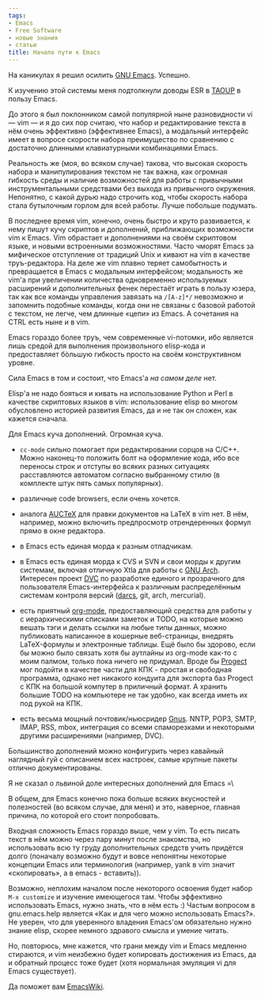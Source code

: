 ```yaml
---
tags:
- Emacs
- Free Software
- новые знания
- статьи
title: Начало пути к Emacs
---
```


На каникулах я решил осилить [GNU Emacs][]. Успешно.

К изучению этой системы меня подтолкнули доводы ESR в [TAOUP][] в пользу
Emacs.

До этого я был поклонником самой популярной ныне разновидности vi — vim
— и я до сих пор считаю, что набор и редактирование текста в нём очень
эффективно (эффективнее Emacs), а модальный интерфейс имеет в вопросе
скорости набора преимущество по сравнению с достаточно длинными
клавиатурными комбинациями Emacs.

Реальность же (моя, во всяком случае) такова, что высокая скорость
набора и манипулирования текстом не так важна, как огромная гибкость
среды и наличие возможностей для работы с привычными инструментальными
средствами без выхода из привычного окружения. Непонятно, с какой дурью
надо строчить код, чтобы скорость набора стала бутылочным горлом для
всей работы. Лучше побольше подумать.

В последнее время vim, конечно, очень быстро и круто развивается, к нему
пишут кучу скриптов и дополнений, приближающих возможности vim к Emacs.
Vim обрастает и дополнениями на своём скриптовом языке, и новыми
встроенными возможностями. Часто чморят Emacs за мифическое отступление
от традиций Unix и кивают на vim в качестве труъ-редактора. На деле же
vim плавно теряет самобытность и превращается в Emacs с модальным
интерфейсом; модальность же vim'а при увеличении количества одновременно
используемых расширений и дополнительных фенек перестаёт играть в пользу
юзера, так как все команды управления завязать на `/[A-z]*/` невозможно
и запомнить подобные команды, когда они не связаны с базовой работой с
текстом, не легче, чем длинные «цепи» из Emacs. А сочетания на CTRL есть
ныне и в vim.

Emacs гораздо более труъ, чем современные vi-потомки, ибо является лишь
средой для выполнения произвольного elisp-кода и предоставляет бòльшую
гибкость просто на своём конструктивном уровне.

Сила Emacs в том и состоит, что Emacs'а *на самом деле* нет.

Elisp'а не надо бояться и кивать на использование Python и Perl в
качестве скриптовых языков в vim: использование elisp во многом
обусловлено историей развития Emacs, да и не так он сложен, как кажется
сначала.

Для Emacs куча дополнений. Огромная куча.

-   `cc-mode` сильно помогает при редактировании сорцов на C/C++. Можно
    наконец-то положить болт на оформление кода, ибо все переносы строк
    и отступы во всяких разных ситуациях расставляются автоматом
    согласно выбранному стилю (в комплекте штук пять самых популярных).

-   различные code browsers, если очень хочется.

-   аналога [AUCTeX][] для правки документов на LaTeX в vim нет. В нём,
    например, можно включить предпросмотр отрендеренных формул прямо в
    окне редактора.

-   в Emacs есть единая морда к разным отладчикам.

-   в Emacs есть единая морда к CVS и SVN и свои морды к другим
    системам, включая отличную Xtla для работы с [GNU Arch][]. Интересен
    проект [DVC][] по разработке единого и прозрачного для пользователя
    Emacs-интерфейса к различным распределённым системам контроля версий
    ([darcs][], git, arch, mercurial).

-   есть приятный [org-mode][], предоставляющий средства для работы y с
    иерархическими списками заметок и TODO, на которые можно вешать тэги
    и делать ссылки на любые типы данных, можно публиковать написанное в
    кошерные веб-страницы, внедрять LaTeX-формулы и электронные таблицы.
    Ещё было бы здорово, если бы можно было связать хотя бы аутлайны из
    org-mode как-то с моим палмом, только пока ничего не придумал. Вроде
    бы [Progect][] мог подойти в качестве части для КПК - простая и
    свободная программа, однако нет никакого кондуита для экспорта баз
    Progect с КПК на большой компутер в приличный формат. А хранить
    большие TODO на компьютере не так удобно, как всегда иметь их под
    рукой на КПК.

-   есть весьма мощный почтовик/ньюсридер [Gnus][]. NNTP, POP3, SMTP,
    IMAP, RSS, mbox, интеграция со всеми спаморезками и некоторыми
    другими расширениями (например, DVC).

Большинство дополнений можно конфигурить через кавайный наглядный гуй с
описанием всех настроек, самые крупные пакеты отлично документированы.

Я не сказал о львиной доле интересных дополнений для Emacs =\\

В общем, для Emacs конечно пока больше всяких вкусностей и полезностей
(во всяком случае, для меня) и это, наверное, главная причина, по
которой его стоит попробовать.

Входная сложность Emacs гораздо выше, чем у vim. То есть писать текст в
нём можно через пару минут после знакомства, но использовать всю ту
груду дополнительных средств учить придётся долго (поначалу возможно
будут и вовсе непонятны некоторые концепции Emacs или терминология
(например, yank в vim значит «скопировать», а в emacs - вставить)).

Возможно, неплохим началом после некоторого освоения будет набор
`M-x customize` и изучение имеющегося там. Чтобы эффективно использовать
Emacs, нужно знать, что в нём есть :) Частым вопросом в gnu.emacs.help
является «Как и для чего можно использовать Emacs?». Не уверен, что для
уверенного владения Emacs'ом обязательно нужно знание elisp, скорее
немного здравого смысла и умение читать.

Но, повторюсь, мне кажется, что грани между vim и Emacs медленно
стираются, и vim неизбежно будет копировать достижения из Emacs, да и
обратный процесс тоже будет (хотя нормальная эмуляция vi для Emacs
существует).

Да поможет вам [EmacsWiki][].

[GNU Emacs]: http://www.gnu.org/software/emacs/
[TAOUP]: http://www.catb.org/~esr/writings/taoup/
[AUCTeX]: http://www.gnu.org/software/auctex/
[GNU Arch]: http://www.gnuarch.org/gnuarchwiki/
[DVC]: http://download.gna.org/dvc/
[darcs]: http://dzhus.org/posts/2006-12-31-darcs.html
[org-mode]: http://staff.science.uva.nl/~dominik/Tools/org/
[Progect]: http://sourceforge.net/projects/progect/
[Gnus]: http://www.emacswiki.org/cgi-bin/wiki/CategoryGnus
[EmacsWiki]: http://emacswiki.org/
